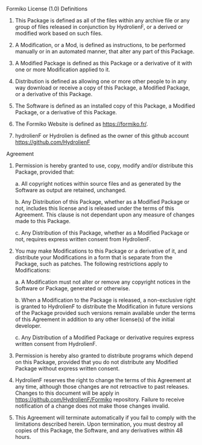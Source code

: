 Formiko License (1.0)
Definitions

 1. This Package is defined as all of the files within any archive
    file or any group of files released in conjunction by HydrolienF,
    or a derived or modified work based on such files.

 2. A Modification, or a Mod, is defined as instructions, to be
    performed manually or in an automated manner, that alter any part
    of this Package.

 3. A Modified Package is defined as this Package or a derivative of
    it with one or more Modification applied to it.

 4. Distribution is defined as allowing one or more other people to in
    any way download or receive a copy of this Package, a Modified
    Package, or a derivative of this Package.

 5. The Software is defined as an installed copy of this Package, a
    Modified Package, or a derivative of this Package.

 6. The Formiko Website is defined as https://formiko.fr/.

 7. hydrolienF or Hydrolien is defined as the owner of this github
    account https://github.com/HydrolienF

Agreement

 1. Permission is hereby granted to use, copy, modify and/or
    distribute this Package, provided that:

    a. All copyright notices within source files and as generated by
       the Software as output are retained, unchanged.

    b. Any Distribution of this Package, whether as a Modified Package
       or not, includes this license and is released under the terms
       of this Agreement. This clause is not dependant upon any
       measure of changes made to this Package.

     c. Any Distribution of this Package, whether as a Modified
        Package or not, requires express written consent from HydrolienF.

 2. You may make Modifications to this Package or a derivative of it,
    and distribute your Modifications in a form that is separate from
    the Package, such as patches. The following restrictions apply to
    Modifications:

     a. A Modification must not alter or remove any copyright notices
        in the Software or Package, generated or otherwise.

     b. When a Modification to the Package is released, a
        non-exclusive right is granted to HydrolienF to distribute the 
        Modification in future versions of the Package provided such 
        versions remain available under the terms of this Agreement 
        in addition to any other license(s) of the initial developer.

     c. Any Distribution of a Modified Package or derivative requires
        express written consent from HydrolienF.

 3. Permission is hereby also granted to distribute programs which
    depend on this Package, provided that you do not distribute any
    Modified Package without express written consent.


 4. HydrolienF reserves the right to change the terms of this
    Agreement at any time, although those changes are not retroactive
    to past releases. Changes to this document will be apply in
    https://github.com/HydrolienF/Formiko repository. Failure
    to receive notification of a change does not make those changes
    invalid.

 5. This Agreement will terminate automatically if you fail to comply
    with the limitations described herein. Upon termination, you must
    destroy all copies of this Package, the Software, and any
    derivatives within 48 hours.
